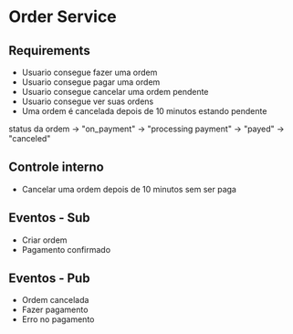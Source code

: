 # Order Service

## Requirements

- Usuario consegue fazer uma ordem
- Usuario consegue pagar uma ordem
- Usuario consegue cancelar uma ordem pendente
- Usuario consegue ver suas ordens
- Uma ordem é cancelada depois de 10 minutos estando pendente

status da ordem -> "on_payment" -> "processing payment" -> "payed" -> "canceled"

## Controle interno

- Cancelar uma ordem depois de 10 minutos sem ser paga

## Eventos - Sub

- Criar ordem
- Pagamento confirmado

## Eventos - Pub

- Ordem cancelada
- Fazer pagamento
- Erro no pagamento
